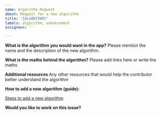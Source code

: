```yaml
---
name: Algorithm Request
about: Request for a new algorithm
title: "[ALGORITHM]"
labels: algorithm, enhancement
assignees: ''

---
```


**What is the algorithm you would want in the app?**
Please mention the name and the description of the new algorithm.

**What is the maths behind the algorithm?**
Please add links here or write the maths

**Additional resources**
Any other resources that would help the contributor better understand the algorithm

**How to add a new algorithm (guide):**
<!---
Please don't remove any description given below. It is for contributors to understand how they can get started with solving this issue
-->
[Steps to add a new algorithm](https://github.com/inclinedadarsh/ciphered/blob/main/CONTRIBUTING.md#steps-to-add-a-new-algorithm)

**Would you like to work on this issue?**
